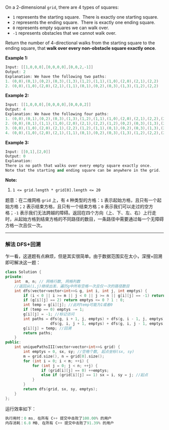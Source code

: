  <p>On a 2-dimensional&nbsp;<code>grid</code>, there are 4 types of squares:</p>

<ul>
	<li><code>1</code> represents the starting square.&nbsp; There is exactly one starting square.</li>
	<li><code>2</code> represents the ending square.&nbsp; There is exactly one ending square.</li>
	<li><code>0</code> represents empty squares we can walk over.</li>
	<li><code>-1</code> represents obstacles that we cannot walk over.</li>
</ul>

<p>Return the number of 4-directional walks&nbsp;from the starting square to the ending square, that <strong>walk over every non-obstacle square&nbsp;exactly once</strong>.</p>
 
<p><strong>Example 1:</strong></p>

```cpp
Input: [[1,0,0,0],[0,0,0,0],[0,0,2,-1]]
Output: 2
Explanation: We have the following two paths: 
1. (0,0),(0,1),(0,2),(0,3),(1,3),(1,2),(1,1),(1,0),(2,0),(2,1),(2,2)
2. (0,0),(1,0),(2,0),(2,1),(1,1),(0,1),(0,2),(0,3),(1,3),(1,2),(2,2)
```
 
<p><strong>Example 2:</strong></p>

```cpp
Input: [[1,0,0,0],[0,0,0,0],[0,0,0,2]]
Output: 4
Explanation: We have the following four paths: 
1. (0,0),(0,1),(0,2),(0,3),(1,3),(1,2),(1,1),(1,0),(2,0),(2,1),(2,2),(2,3)
2. (0,0),(0,1),(1,1),(1,0),(2,0),(2,1),(2,2),(1,2),(0,2),(0,3),(1,3),(2,3)
3. (0,0),(1,0),(2,0),(2,1),(2,2),(1,2),(1,1),(0,1),(0,2),(0,3),(1,3),(2,3)
4. (0,0),(1,0),(2,0),(2,1),(1,1),(0,1),(0,2),(0,3),(1,3),(1,2),(2,2),(2,3)
```
 
<p><strong>Example 3:</strong></p>

```cpp
Input: [[0,1],[2,0]]
Output: 0
Explanation: 
There is no path that walks over every empty square exactly once.
Note that the starting and ending square can be anywhere in the grid.
```
<p><strong>Note:</strong></p>

<ol>
	<li><code>1 &lt;= grid.length * grid[0].length &lt;= 20</code></li>
</ol>

题意：在二维网格 `grid` 上，有 `4` 种类型的方格：`1` 表示起始方格，且只有一个起始方格；`2` 表示结束方格，且只有一个结束方格；`0` 表示我们可以走过的空方格；`-1` 表示我们无法跨越的障碍。返回在四个方向（上、下、左、右）上行走时，从起始方格到结束方格的不同路径的数目，一条路径中需要通过每一个无障碍方格一次且仅一次。

---
### 解法 DFS+回溯
乍一看，这道题有点麻烦，但是其实很简单。由于数据范围实在太小，深搜+回溯即可解决这一题：
```cpp
class Solution {
private:
    int  m, n; // 网格行数, 网格列数
    //返回从(i,j)继续出发、遍历g中所有空格一次且仅一次的路径数目
    int dfs(vector<vector<int>>& g, int i, int j, int emptys) {
        if (i < 0 || i >= m || j < 0 || j >= n || g[i][j] == -1) return 0; //超出范围或遇到障碍
        if (g[i][j] == 2) return emptys <= 0 ? 1 : 0;
        int temp = g[i][j]; //此时temp可能为1或者0
        if (temp == 0) emptys -= 1;
        g[i][j] = -1; //标记访问
        int paths = dfs(g, i + 1, j, emptys) + dfs(g, i - 1, j, emptys) + 
                    dfs(g, i, j + 1, emptys) + dfs(g, i, j - 1, emptys);
        g[i][j] = temp; //回溯
        return paths;
    }
public:
    int uniquePathsIII(vector<vector<int>>& grid) {
        int emptys = 0, sx, sy; //空格个数, 起点坐标(sx, sy)
        m = grid.size(), n = grid[0].size();
        for (int i = 0; i < m; ++i) {
            for (int j = 0; j < n; ++j) {
                if (grid[i][j] == 0) ++emptys;
                else if (grid[i][j] == 1) sx = i, sy = j; //起点
            }
        }
        return dfs(grid, sx, sy, emptys);
    }
};
```
运行效率如下：
```cpp
执行用时：0 ms, 在所有 C++ 提交中击败了100.00% 的用户
内存消耗：6.8 MB, 在所有 C++ 提交中击败了91.39% 的用户
```
 
